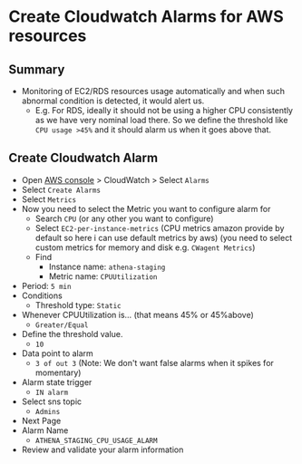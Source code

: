 # Create Cloudwatch Alarms for AWS resources

## Summary

- Monitoring of EC2/RDS resources usage automatically and when such abnormal condition is detected, it would alert us.
    - E.g. For RDS, ideally it should not be using a higher CPU consistently as we have very nominal load there. So we define the threshold like `CPU usage >45%` and it should alarm us when it goes above that.

## Create Cloudwatch Alarm

- Open [AWS console](https://console.aws.amazon.com/console/home?region=us-west-2) > CloudWatch > Select `Alarms`
- Select `Create Alarms`
- Select `Metrics`
- Now you need to select the Metric you want to configure alarm for
    - Search `CPU` (or any other you want to configure)
    - Select `EC2-per-instance-metrics` (CPU metrics amazon provide by default so here i can use default metrics by aws) (you need to select custom metrics for memory and disk e.g. `CWagent Metrics`)
    - Find 
        - Instance name: `athena-staging`
        - Metric name: `CPUUtilization`
- Period: `5 min`
- Conditions
    - Threshold type: `Static`
- Whenever CPUUtilization is… (that means 45% or 45%above)
    - `Greater/Equal`
- Define the threshold value.
    - `10`
- Data point to alarm
    -  `3 of out 3` (Note: We don't want false alarms when it spikes for momentary)
- Alarm state trigger
    - `IN alarm`
- Select sns topic
    - `Admins`
- Next Page
- Alarm Name
    - `ATHENA_STAGING_CPU_USAGE_ALARM`
- Review and validate your alarm information
